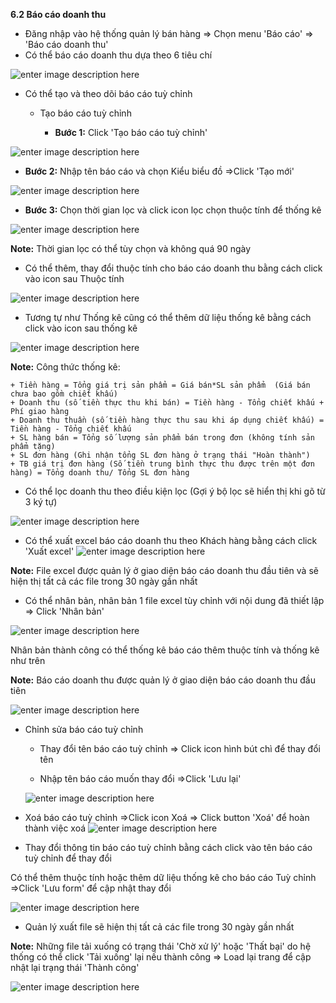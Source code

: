 
**6.2 Báo cáo doanh thu**

- Đăng nhập vào hệ thống quản lý bán hàng => Chọn menu 'Báo cáo' => 'Báo cáo doanh thu'
- Có thể báo cáo doanh thu dựa theo 6 tiêu chí

![enter image description here](https://static8.muarecdn.com/original/muare/images/2021/10/05/6097344_screenshot-1.png)

- Có thể tạo và theo dõi báo cáo tuỳ chỉnh

  - Tạo báo cáo tuỳ chỉnh 
  
    - **Bước 1:**  Click 'Tạo báo cáo tuỳ chỉnh'

![enter image description here](https://static8.muarecdn.com/original/muare/images/2021/10/05/6097346_screenshot-2.png)
   
   - **Bước 2:** Nhập tên báo cáo và  chọn Kiểu biểu đồ =>Click 'Tạo mới'
   
   ![enter image description here](https://static8.muarecdn.com/original/muare/images/2021/10/05/6097351_screenshot-3.png)

   - **Bước 3:** Chọn thời gian lọc và click icon lọc chọn thuộc tính để thống kê 
   
![enter image description here](https://static8.muarecdn.com/original/muare/images/2021/10/05/6097362_screenshot-4.png)

**Note:** Thời gian lọc có thể tùy chọn và không quá 90 ngày

- Có thể thêm, thay đổi thuộc tính cho báo cáo doanh thu bằng cách click vào icon sau Thuộc tính 

![enter image description here](https://static8.muarecdn.com/original/muare/images/2021/09/24/6088132_screenshot-29.png)

- Tương tự như Thống kê cũng có thể thêm dữ liệu thống kê bằng cách click vào icon sau thống kê

![enter image description here](https://static8.muarecdn.com/original/muare/images/2021/09/24/6088133_screenshot-30.png)

**Note:** Công thức thống kê: 
   
    + Tiền hàng = Tổng giá trị sản phẩm = Giá bán*SL sản phẩm  (Giá bán chưa bao gồm chiết khấu)
    + Doanh thu (số tiền thực thu khi bán) = Tiền hàng - Tổng chiết khấu + Phí giao hàng
    + Doanh thu thuần (số tiền hàng thực thu sau khi áp dụng chiết khấu) = Tiền hàng - Tổng chiết khấu
    + SL hàng bán = Tổng số lượng sản phẩm bán trong đơn (không tính sản phẩm tặng)
    + SL đơn hàng (Ghi nhận tổng SL đơn hàng ở trạng thái "Hoàn thành")
    + TB giá trị đơn hàng (Số tiền trung bình thực thu được trên một đơn hàng) = Tổng doanh thu/ Tổng SL đơn hàng
   
- Có thể lọc doanh thu theo điều kiện lọc (Gợi ý bộ lọc sẽ hiển thị khi gõ từ 3 ký tự) 

![enter image description here](https://static8.muarecdn.com/original/muare/images/2021/09/24/6088300_screenshot-31.png)

- Có thể xuất excel báo cáo doanh thu theo Khách hàng bằng cách click 'Xuất excel' 
![enter image description here](https://static8.muarecdn.com/original/muare/images/2021/09/24/6088537_screenshot-52.png)

**Note:** File excel được quản lý ở giao diện báo cáo doanh thu đầu tiên và sẽ hiện thị tất cả các file trong 30 ngày gần nhất 

- Có thể nhân bản, nhân bản 1 file excel tùy chỉnh với nội dung đã thiết lập => Click 'Nhân bản' 

![enter image description here](https://static8.muarecdn.com/original/muare/images/2021/09/24/6088511_screenshot-40.png)

Nhân bản thành công có thể thống kê báo cáo thêm thuộc tính và thống kê như trên

**Note:**  Báo cáo doanh thu được quản lý ở giao diện báo cáo doanh thu đầu tiên 

![enter image description here](https://static8.muarecdn.com/original/muare/images/2021/09/24/6088492_screenshot-35.png)

  - Chỉnh sửa báo cáo tuỳ chỉnh 
  
    - Thay đổi tên báo cáo tuỳ chỉnh => Click icon hình bút chì để thay đổi tên
    
    - Nhập tên báo cáo muốn thay đổi =>Click 'Lưu lại'
    
    ![enter image description here](https://static8.muarecdn.com/original/muare/images/2021/10/05/6097380_screenshot-5.png)

  - Xoá báo cáo tuỳ chỉnh =>Click icon Xoá => Click button 'Xoá' để hoàn thành việc xoá
  ![enter image description here](https://static8.muarecdn.com/original/muare/images/2021/10/05/6097381_screenshot-6.png)

- Thay đổi thông tin báo cáo tuỳ chỉnh bằng cách click vào tên báo cáo tuỳ chỉnh để thay đổi 

Có thể thêm thuộc tính hoặc thêm dữ liệu thống kê cho báo cáo Tuỳ chỉnh =>Click 'Lưu form' để cập nhật thay đổi 

![enter image description here](https://static8.muarecdn.com/original/muare/images/2021/10/05/6097392_screenshot-7.png)

- Quản lý xuất file sẽ hiện thị tất cả các file trong 30 ngày gần nhất

**Note:** Những file tải xuống có trạng thái 'Chờ xử lý' hoặc 'Thất bại' do hệ thống có thể click 'Tải xuống' lại nếu thành công => Load lại trang để cập nhật lại trạng thái 'Thành công'

![enter image description here](https://static8.muarecdn.com/original/muare/images/2021/10/05/6097393_screenshot-8.png)